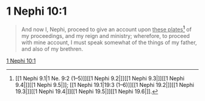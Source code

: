 # 1 Nephi 10:1

> And now I, Nephi, proceed to give an account upon <u>these plates</u>[^a] of my proceedings, and my reign and ministry; wherefore, to proceed with mine account, I must speak somewhat of the things of my father, and also of my brethren.

[1 Nephi 10:1](https://www.churchofjesuschrist.org/study/scriptures/bofm/1-ne/10?lang=eng&id=p1#p1)


[^a]: [[1 Nephi 9.1|1 Ne. 9:2 (1–5)]][[1 Nephi 9.2|]][[1 Nephi 9.3|]][[1 Nephi 9.4|]][[1 Nephi 9.5|]]; [[1 Nephi 19.1|19:3 (1–6)]][[1 Nephi 19.2|]][[1 Nephi 19.3|]][[1 Nephi 19.4|]][[1 Nephi 19.5|]][[1 Nephi 19.6|]].  
